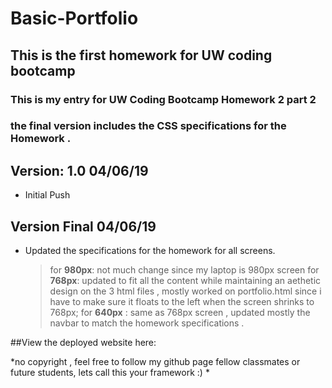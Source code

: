 # Basic-Portfolio
## This is the first homework for UW coding bootcamp

### This is my entry for UW Coding Bootcamp Homework 2 part 2 
### the final version includes the CSS specifications for the Homework .
## Version: 1.0 04/06/19
  - Initial Push
## Version Final 04/06/19
  - Updated the specifications for the homework for all screens.
    > for **980px**: not much change since my laptop is 980px screen
    > for **768px**: updated to fit all the content while maintaining an aethetic design on the 3 html files , mostly worked on portfolio.html since i have to make sure it floats to the left when the screen shrinks to 768px;
    > for **640px** : same as 768px screen , updated mostly the navbar to match the homework specifications .

##View the deployed website here: 



*no copyright , feel free to follow my github page fellow classmates or future students, lets call this your framework :)
*




